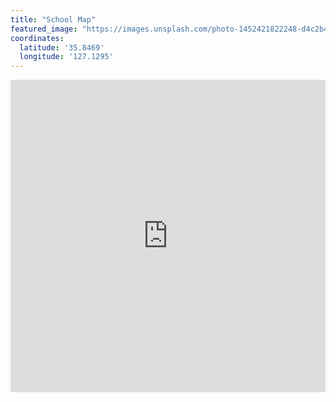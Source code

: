 ```yaml
---
title: "School Map"
featured_image: "https://images.unsplash.com/photo-1452421822248-d4c2b47f0c81?w=600&auto=format&fit=crop&q=60&ixlib=rb-4.0.3&ixid=M3wxMjA3fDB8MHxzZWFyY2h8OHx8bWFwfGVufDB8fDB8fHww"
coordinates:
  latitude: '35.8469'
  longitude: '127.1295'
---
```


<iframe 
    width="100%" 
    height="500" 
    frameborder="0" 
    scrolling="no" 
    src="https://www.openstreetmap.org/export/embed.html?bbox=127.1255%2C35.8464%2C127.1335%2C35.8474&layer=mapnik&marker=35.8469%2C127.1295">
</iframe>
